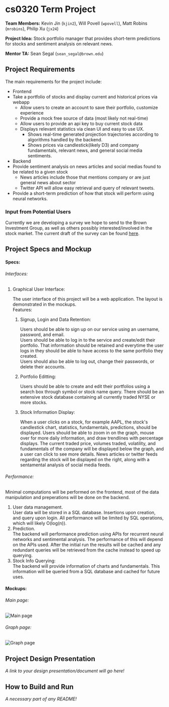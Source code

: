 # cs0320 Term Project

**Team Members:** Kevin Jin (`kjin2`), Will Povell (`wpovell`), Matt Robins (`mrobins`), Philip Xu (`jx24`)

**Project Idea:** Stock portfolio manager that provides short-term predictions for stocks and sentiment analysis on relevant news.

**Mentor TA:** Sean Segal (`sean_segal@brown.edu`)

## Project Requirements

The main requirements for the project include:

- Frontend
- Take a portfolio of stocks and display current and historical prices via webapp
	- Allow users to create an account to save their portfolio, customize experience
	- Provide a mock free source of data (most likely not real-time)
	- Allow users to provide an api key to buy current stock data
	- Displays relevant statistics via clean UI and easy to use UX.
		- Shows real-time generated projection trajectories according to algorithms handled by the backend.
		- Shows prices via candlestick(likely D3) and company fundamentals, relevant news, and general social media sentiments.
- Backend
- Provide sentiment analysis on news articles and social medias found to be related to a given stock
	- News articles include those that mentions company or are just general news about sector
	- Twitter API will allow easy retrieval and query of relevant tweets.
- Provide a short-term prediction of how that stock will perform using neural networks.

### Input from Potential Users

Currently we are developing a survey we hope to send to the Brown Investment Group, as well as others possibly interested/involved in the stock market. The current draft of the survey can be found [here](https://docs.google.com/forms/d/e/1FAIpQLSfDgahogxEjuioWqXFXex2qrgF4Y9_TL1Xn3tD_T3l5VIli4Q/viewform?usp=sf_link).

## Project Specs and Mockup
#### Specs:
###### Interfaces:
1. Graphical User Interface:

   The user interface of this project will be a web application. The layout is demonstrated in the mockups.  
   Features:  
   1. Signup, Login and Data Retention:  
   
      Users should be able to sign up on our service using an username, password, and email.  
      Users should be able to log in to the service and create/edit their portfolio. That information should be retained and everytime the user logs in they should be able to have access to the same portfolio they created.  
      Users should also be able to log out, change their passwords, or delete their accounts.
   2. Portfolio Editting:  
   
      Users should be able to create and edit their portfolios using a search box through symbol or stock name query. There should be an extensive stock database containing all currently traded NYSE or more stocks.
   3. Stock Information Display:  
   
      When a user clicks on a stock, for example AAPL, the stock's candlestick chart, statistics, fundamentals, predictions, should be displayed. Users should be able to zoom in on the graph, mouse over for more daily information, and draw trendlines with percentage displays. The current traded price, volumes traded, volatility, and fundamentals of the company will be displayed below the graph, and a user can click to see more details. News articles or twitter feeds regarding the stock will be displayed on the right, along with a sentamental analysis of social media feeds.
###### Performance:
Minimal computations will be performed on the frontend, most of the data manipulation and preperations will be done on the backend.  
1. User data management.  
User data will be stored in a SQL database. Insertions upon creation, and query upon login. All performance will be limited by SQL operations, which will likely O(log(n)).
2. Prediction.  
The backend will performance prediction using APIs for recurrent neural networks and sentimental analysis. The performance of this will depend on the APIs used. After the initial run the results will be cached and any redundant queries will be retrieved from the cache instead to speed up querying.
3. Stock Info Querying:  
The backend will provide information of charts and fundamentals. This information will be queried from a SQL database and cached for future uses.
#### Mockups:
###### Main page:
![Main page](http://i.imgur.com/MIamWxk.png)

###### Graph page:
![Graph page](http://imgur.com/uiDjZJh.png)

## Project Design Presentation
_A link to your design presentation/document will go here!_

## How to Build and Run
_A necessary part of any README!_
